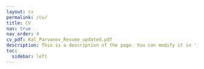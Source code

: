 ```yaml
---
layout: cv
permalink: /cv/
title: CV
nav: true
nav_order: 4
cv_pdf: Kal_Parvanov_Resume_updated.pdf
description: This is a description of the page. You can modify it in '_pages/cv.md'. You can also change or remove the top pdf download button.
toc:
  sidebar: left
---
```

